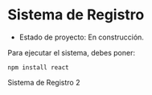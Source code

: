<h1> Sistema de Registro</h1>

- Estado de proyecto: En construcción.

Para ejecutar el sistema, debes poner:

```npm install react```

Sistema de Registro 2
